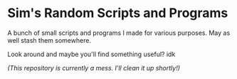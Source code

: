 # Sim's Random Scripts and Programs

A bunch of small scripts and programs I made for various purposes. May as well stash them somewhere.

Look around and maybe you'll find something useful? idk

*(This repository is currently a mess. I'll clean it up shortly!)*

